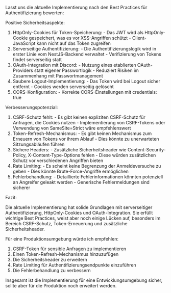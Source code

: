 Lasst uns die aktuelle Implementierung nach den Best Practices für Authentifizierung bewerten:

  Positive Sicherheitsaspekte:

  1. HttpOnly-Cookies für Token-Speicherung:
    - Das JWT wird als HttpOnly-Cookie gespeichert, was es vor XSS-Angriffen schützt
    - Client-JavaScript kann nicht auf das Token zugreifen
  2. Serverseitige Authentifizierung:
    - Die Authentifizierungslogik wird in erster Linie vom NestJS-Backend verwaltet
    - Verifizierung von Tokens findet serverseitig statt
  3. OAuth-Integration mit Discord:
    - Nutzung eines etablierten OAuth-Providers statt eigener Passwortlogik
    - Reduziert Risiken im Zusammenhang mit Passwortmanagement
  4. Saubere Logout-Implementierung:
    - Das Token wird bei Logout sicher entfernt
    - Cookies werden serverseitig gelöscht
  5. CORS-Konfiguration:
    - Korrekte CORS-Einstellungen mit credentials: true

  Verbesserungspotenzial:

  1. CSRF-Schutz fehlt:
    - Es gibt keinen expliziten CSRF-Schutz für Anfragen, die Cookies nutzen
    - Implementierung von CSRF-Tokens oder Verwendung von SameSite=Strict wäre empfehlenswert
  2. Token-Refresh-Mechanismus:
    - Es gibt keinen Mechanismus zum Erneuern von Tokens vor ihrem Ablauf
    - Dies könnte zu unerwarteten Sitzungsabläufen führen
  3. Sichere Headers:
    - Zusätzliche Sicherheitsheader wie Content-Security-Policy, X-Content-Type-Options fehlen
    - Diese würden zusätzlichen Schutz vor verschiedenen Angriffen bieten
  4. Rate Limiting:
    - Es scheint keine Begrenzung der Anmeldeversuche zu geben
    - Dies könnte Brute-Force-Angriffe ermöglichen
  5. Fehlerbehandlung:
    - Detaillierte Fehlerinformationen könnten potenziell an Angreifer geleakt werden
    - Generische Fehlermeldungen sind sicherer

  Fazit:

  Die aktuelle Implementierung hat solide Grundlagen mit serverseitiger Authentifizierung, HttpOnly-Cookies und OAuth-Integration. Sie erfüllt wichtige Best Practices, weist aber noch einige Lücken auf, besonders im Bereich CSRF-Schutz, Token-Erneuerung und zusätzliche
  Sicherheitsheader.

  Für eine Produktionsumgebung würde ich empfehlen:
  1. CSRF-Token für sensible Anfragen zu implementieren
  2. Einen Token-Refresh-Mechanismus hinzuzufügen
  3. Die Sicherheitsheader zu erweitern
  4. Rate Limiting für Authentifizierungsendpunkte einzuführen
  5. Die Fehlerbehandlung zu verbessern

  Insgesamt ist die Implementierung für eine Entwicklungsumgebung sicher, sollte aber für die Produktion noch erweitert werden.